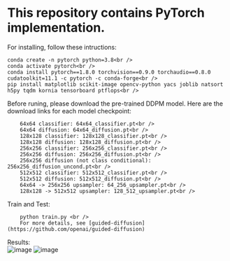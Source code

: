 # This repository contains PyTorch implementation.
For installing, follow these intructions:

    conda create -n pytorch python=3.8<br />
    conda activate pytorch<br />
    conda install pytorch==1.8.0 torchvision==0.9.0 torchaudio==0.8.0 cudatoolkit=11.1 -c pytorch -c conda-forge<br />
    pip install matplotlib scikit-image opencv-python yacs joblib natsort h5py tqdm kornia tensorboard ptflops<br />

Before runing, please download the pre-trained DDPM model. Here are the download links for each model checkpoint:

        64x64 classifier: 64x64_classifier.pt<br />
        64x64 diffusion: 64x64_diffusion.pt<br />
        128x128 classifier: 128x128_classifier.pt<br />
        128x128 diffusion: 128x128_diffusion.pt<br />
        256x256 classifier: 256x256_classifier.pt<br />
        256x256 diffusion: 256x256_diffusion.pt<br />
        256x256 diffusion (not class conditional): 256x256_diffusion_uncond.pt<br />
        512x512 classifier: 512x512_classifier.pt<br />
        512x512 diffusion: 512x512_diffusion.pt<br />
        64x64 -> 256x256 upsampler: 64_256_upsampler.pt<br />
        128x128 -> 512x512 upsampler: 128_512_upsampler.pt<br />

Train and Test:<br />

        python train.py <br />
        For more details, see [guided-diffusion](https://github.com/openai/guided-diffusion)

Results: <br />
![image](https://github.com/user-attachments/assets/d0f2b17b-8ffb-46b8-a5e5-25cada06d9d8)
![image](https://github.com/user-attachments/assets/ae63cd2a-7720-418c-ac69-737f82f4baa4)


